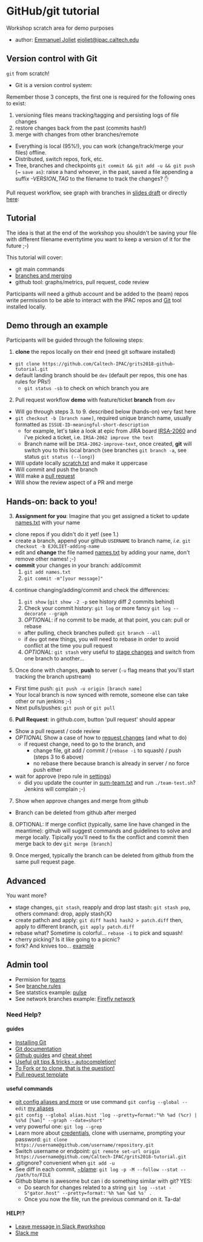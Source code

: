 # GitHub/git tutorial
Workshop scratch area for demo purposes

* author: [Emmanuel Joliet](https://caltech-ipac.slack.com/team/ejoliet) ejoliet@ipac.caltech.edu

## Version control with Git

`git` from scratch!

* Git is a version control system:

Remember those 3 concepts, the first one is required for the following ones to exist: 
1. versioning files means tracking/tagging and persisting logs of file changes
2. restore changes back from the past (commits hash!)
3. merge with changes from other branches/remote

* Everything is local (95%!), you can work (change/track/merge your files) offline.
* Distributed, switch repos, fork, etc.
* Tree, branches and checkpoints `git commit && git add -u && git push` (~ `save as`): 
raise a hand whoever, in the past, saved a file appending a suffix *-VERSION_TAG* to the filename to track the changes? :raised_hand:

Pull request workflow, see graph with branches in [slides draft](https://caltech.app.box.com/file/317213612902) or directly [here](https://guides.github.com/introduction/flow/):

## Tutorial
The idea is that at the end of the workshop you shouldn't be saving your file with different filename everrtytime you want to keep a version of it for the future ;-)

This tutorial will cover:

* git main commands
* [branches and merging](https://www.atlassian.com/git/tutorials/using-branches)
* github tool: graphs/metrics, pull request, code review

Participants will need a github account and be added to the (team) repos write permission to be able to interact with the IPAC repos and [Git](https://git-scm.com/) tool installed locally.

## Demo through an example

Participants will be guided through the following steps:

1. **clone** the repos locally on their end (need git software installed)
  * `git clone https://github.com/Caltech-IPAC/grits2018-github-tutorial.git` 
  * default landing branch should be `dev` (default per repos, this one has rules for PRs!)
    * `git status -sb` to check on which branch you are

2. Pull request workflow **demo** with feature/ticket **branch** from `dev` 
  * Will go through steps 3. to 9. described below (hands-on) very fast here
  * `git checkout -b [branch name]`, required unique branch name, usually formatted as `ISSUE-ID-meaningful-short-description`
    * for example, let's take a look at epic from JIRA board [IRSA-2060](https://jira.ipac.caltech.edu/browse/IRSA-2060) and i've picked a ticket, i.e. `IRSA-2062 improve the text`
    * Branch name will be `IRSA-2062-improve-text`, once created, **git** will switch you to this local branch (see branches `git branch -a`, see status `git status (--long)`)
   * Will update locally [scratch.txt](scratch.txt) and make it uppercase
   * Will commit and push the branch
   * Will make a [pull request](https://github.com/Caltech-IPAC/grits2018-tutorial/compare)
   * Will show the review aspect of a PR and merge
    
## Hands-on: back to you!

3. **Assignment for you**: Imagine that you get assigned a ticket to update [names.txt](names.txt) with your name 
  * clone repos if you didn't do it yet! (see 1.)
  * create a branch, append your github `USERNAME` to branch name, *i.e.* `git checkout -b EJOLIET-adding-name`
  * edit and **change** the file named [names.txt](names.txt) by adding your name, don't remove other names! ;-)
  * **commit** your changes in your branch: add/commit
    1. `git add names.txt`
    2. `git commit -m"[your message]"`
4. continue changing/adding/commit and check the differences:
    1. `git show` (`git show -2 -p` see history diff *2* commits behind)
    2. Check your commit history: `git log` or more fancy `git log --decorate --graph`
    3. *OPTIONAL*: if no commit to be made, at that point, you can: pull or rebase
     * after pulling, check branches pulled: `git branch --all`
     * if `dev` got new things, you will need to rebase in order to avoid conflict at the time you pull request
    4. *OPTIONAL*: `git stash` very useful to [stage changes](https://git-scm.com/docs/git-stash) and switch from one branch to another...
     
5. Once done with changes, **push** to server (`-u` flag means that you'll start tracking the branch *u*pstream)
  * First time push: `git push -u origin [branch name]`
  * Your local branch is now synced with remote, someone else can take other or run jenkins ;-)
  * Next pulls/pushes: `git push` or `git pull`

6. **Pull Request**: in github.com, button 'pull request' should appear
  * Show a pull request / code review
  * *OPTIONAL* Show a case of how to [request changes](https://help.github.com/articles/about-pull-request-reviews/)  (and what to do)
    * if request change, need to go to the branch, and
        * change file, git add / commit / (`rebase -i` to squash) / push (steps 3 to 6 above)
        * no rebase there because branch is already in server / no force push either
  * wait for approve (repo rule in [settings](https://github.com/Caltech-IPAC/grits2018-tutorial/settings/branches))
    * did you update the counter in [sum-team.txt](sum-team.txt) and run `./team-test.sh`? Jenkins will complain ;-)
7. Show when approve changes and merge from github
  * Branch can be deleted from github after merged

8. OPTIONAL: If merge conflict (typically, same line have changed in the meantime): github will suggest commands and guidelines to solve and merge locally. Tipically you'll need to fix the conflict and commit then merge back to dev `git merge [branch]`

9. Once merged, typically the branch can be deleted from github from the same pull request page.

## Advanced

You want more?

* stage changes, `git stash`, reapply and drop last stash: `git stash pop`, others command: drop, apply stash{X}
* create pathch and apply: `git diff hash1 hash2 > patch.diff` then, apply to different branch, `git apply patch.diff`
* rebase what? Sometime is colorful... `rebase -i` to pick and squash!
* cherry picking? Is it like going to a picnic? 
* fork? And knives too... [example](https://github.com/tmtsoftware/csw-acceptance/compare/master...ejoliet:master)

## Admin tool

* Permision for [teams](https://github.com/Caltech-IPAC/grits2018-tutorial/settings/collaboration)
* See [branche rules](https://github.com/Caltech-IPAC/grits2018-tutorial/settings/branches)
* See statstics example: [pulse](https://github.com/Caltech-IPAC/firefly/pulse)
* See network branches example: [Firefly network](https://github.com/Caltech-IPAC/firefly/network)

### Need Help?

#### guides
* [Installing Git](https://git-scm.com/book/en/v2/Getting-Started-Installing-Git)
* [Git documentation](https://git-scm.com/docs)
* [Github guides](https://guides.github.com) and [cheat sheet](https://services.github.com/on-demand/downloads/github-git-cheat-sheet.pdf)
* [Useful git tips & tricks - autocompletion!](https://git-scm.com/book/en/v1/Git-Basics-Tips-and-Tricks)
* [To Fork or to clone, that is the question!](http://stackoverflow.com/questions/9257533/what-is-the-difference-between-origin-and-upstream-on-github/9257901#9257901)
* [Pull request template](https://help.github.com/articles/creating-a-pull-request-template-for-your-repository/)

#### useful commands
* [git config aliases and more](https://www.atlassian.com/git/tutorials/setting-up-a-repository/git-config) or use command `git config --global --edit` [my aliases](git-alias.txt)
* `git config --global alias.hist 'log --pretty=format:"%h %ad (%cr) | %s%d [%an]" --graph --date=short'`
* very powerful one: `git log --grep`
* Learn more about [credentials](https://help.github.com/articles/caching-your-github-password-in-git/), clone with username, prompting your password: `git clone https://username@github.com/username/repository.git`
* Switch username or endpoint: `git remote set-url origin https://username@github.com/Caltech-IPAC/grits2018-tutorial.git`
* .gitignore? convenient when `git add -u`
* See diff in each commit, [~blame](https://blog.andrewray.me/a-better-git-blame/): `git log -p -M --follow --stat -- /path/to/FILE`
* Github blame is awesome but can i do something similar with git? YES:
   * Do search for changes related to a string `git log --stat -S"gator.host" --pretty=format:'%h %an %ad %s' .`
   * Once you now the file, run the previous command on it. Ta-da!

#### HELP!?
* [Leave message in Slack #workshop](https://tmt-stil.slack.com/messages/C4JV40FRD)
* [Slack me](https://tmt-stil.slack.com/messages/@ejoliet)
